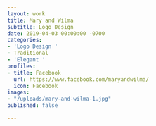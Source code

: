 ```yaml
---
layout: work
title: Mary and Wilma
subtitle: Logo Design
date: 2019-04-03 00:00:00 -0700
categories:
- 'Logo Design '
- Traditional
- 'Elegant '
profiles:
- title: Facebook
  url: https://www.facebook.com/maryandwilma/
  icon: Facebook
images:
- "/uploads/mary-and-wilma-1.jpg"
published: false

---
```

